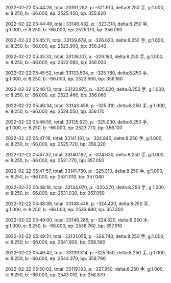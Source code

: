 2022-02-22 05:44:28, total: 33161.282, p: -321.910, delta:8.250 手, g:1.000, e: 8.250, b: -66.000, ep: 2525.450, bp: 355.920

2022-02-22 05:44:49, total: 33146.432, p: -323.310, delta:8.250 手, g:1.000, e: 8.250, b: -66.000, ep: 2525.170, bp: 356.060

2022-02-22 05:45:11, total: 33139.678, p: -326.020, delta:8.250 手, g:1.000, e: 8.250, b: -66.000, ep: 2523.900, bp: 356.240

2022-02-22 05:45:32, total: 33138.107, p: -326.160, delta:8.250 手, g:1.000, e: 8.250, b: -66.000, ep: 2522.080, bp: 356.030

2022-02-22 05:45:52, total: 33133.504, p: -325.780, delta:8.250 手, g:1.000, e: 8.250, b: -66.000, ep: 2523.500, bp: 356.160

2022-02-22 05:46:13, total: 33133.975, p: -325.020, delta:8.250 手, g:1.000, e: 8.250, b: -66.000, ep: 2523.460, bp: 356.060

2022-02-22 05:46:34, total: 33143.459, p: -325.310, delta:8.250 手, g:1.000, e: 8.250, b: -66.000, ep: 2524.050, bp: 356.170

2022-02-22 05:46:55, total: 33135.623, p: -325.030, delta:8.250 手, g:1.000, e: 8.250, b: -66.000, ep: 2523.770, bp: 356.100

2022-02-22 05:47:16, total: 33141.181, p: -324.840, delta:8.250 手, g:1.000, e: 8.250, b: -66.000, ep: 2525.720, bp: 356.320

2022-02-22 05:47:37, total: 33140.162, p: -324.630, delta:8.250 手, g:1.000, e: 8.250, b: -66.000, ep: 2531.770, bp: 357.050

2022-02-22 05:47:57, total: 33141.730, p: -325.310, delta:8.250 手, g:1.000, e: 8.250, b: -66.000, ep: 2531.010, bp: 357.040

2022-02-22 05:48:18, total: 33134.070, p: -325.370, delta:8.250 手, g:1.000, e: 8.250, b: -66.000, ep: 2531.030, bp: 357.050

2022-02-22 05:48:39, total: 33148.448, p: -324.420, delta:8.250 手, g:1.000, e: 8.250, b: -66.000, ep: 2533.980, bp: 357.300

2022-02-22 05:49:00, total: 33146.285, p: -324.520, delta:8.250 手, g:1.000, e: 8.250, b: -66.000, ep: 2538.760, bp: 357.910

2022-02-22 05:49:21, total: 33131.055, p: -326.740, delta:8.250 手, g:1.000, e: 8.250, b: -66.000, ep: 2541.900, bp: 358.580

2022-02-22 05:49:42, total: 33139.314, p: -325.950, delta:8.250 手, g:1.000, e: 8.250, b: -66.000, ep: 2544.370, bp: 358.790

2022-02-22 05:50:02, total: 33119.193, p: -327.950, delta:8.250 手, g:1.000, e: 8.250, b: -66.000, ep: 2543.010, bp: 358.870